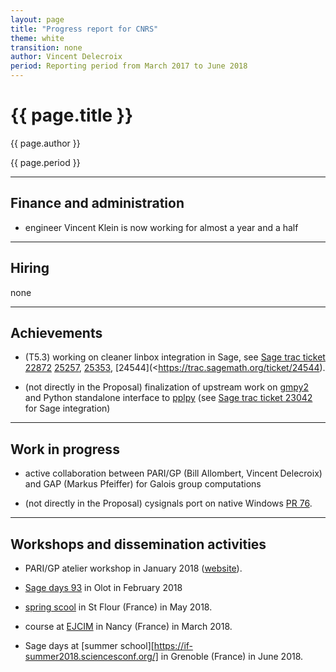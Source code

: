```yaml
---
layout: page
title: "Progress report for CNRS"
theme: white
transition: none
author: Vincent Delecroix
period: Reporting period from March 2017 to June 2018
---
```


# {{ page.title }}

{{ page.author }}

{{ page.period }}

---
## Finance and administration

* engineer Vincent Klein is now working for almost a year
  and a half

---
## Hiring

none

---
## Achievements

* (T5.3) working on cleaner linbox integration in Sage, see
  [Sage trac ticket 22872](https://trac.sagemath.org/ticket/22872)
  [25257](https://trac.sagemath.org/ticket/25257),
  [25353](https://trac.sagemath.org/ticket/25353),
  [24544](<https://trac.sagemath.org/ticket/24544).

* (not directly in the Proposal) finalization of upstream work on
   [gmpy2](https://github.com/aleaxit/gmpy) and Python standalone
   interface to [pplpy](https://gitlab.com/videlec/pplpy) (see
  [Sage trac ticket 23042](https://trac.sagemath.org/ticket/23024) for Sage
  integration)

---
## Work in progress 

* active collaboration between PARI/GP (Bill Allombert, Vincent Delecroix) and
  GAP (Markus Pfeiffer) for Galois group computations

* (not directly in the Proposal) cysignals port on native Windows
  [PR 76](https://github.com/sagemath/cysignals/pull/76).

---
## Workshops and dissemination activities

* PARI/GP atelier workshop in January 2018 ([website](https://pari.math.u-bordeaux.fr/Events/PARI2018/)).

* [Sage days 93](https://wiki.sagemath.org/days93) in Olot in February 2018

* [spring scool](https://mathexp2018.sciencesconf.org/) in St Flour (France)
  in May 2018. 

* course at [EJCIM](https://ejcim2018.sciencesconf.org/) in Nancy (France)
  in March 2018.

* Sage days at [summer school][https://if-summer2018.sciencesconf.org/] in Grenoble (France)
  in June 2018.

